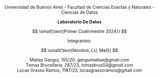 $$
\text{Universidad de Buenos Aires - Facultad de Ciencias Exactas y Naturales - Ciencias de Datos}
$$

$$
\textbf{Laboratorio De Datos}
$$

$$
\small{\text{Primer Cuatrimestre 2024}}
$$


$$
\text{Integrantes:}
$$

$$
\small{\text{Nombre, LU, Mail}}
$$

<p align="center">
Matias Gangui, 155/20, ganguimatias@gmail.com  <br>
Tomas Brucellaria, 287/23, tomasbrus54@gmail.com <br>
Lucas Grasso Ramos, 1187/23, lucasgrassoramos@gmail.com <br>
</p>
